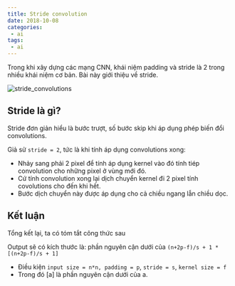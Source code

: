 ```yaml
---
title: Stride convolution
date: 2018-10-08
categories:
 - ai
tags:
 - ai
---
```

Trong khi xây dựng các mạng CNN, khái niệm padding và stride là 2 trong nhiều khái niệm cơ bản. Bài này giới thiệu về stride.

![stride_convolutions](https://user-images.githubusercontent.com/8240899/134879804-aeb49290-34d8-451d-b995-4d5f9b75baf3.png)

## Stride là gì?
Stride đơn giản hiểu là bước trượt, số bước skip khi áp dụng phép biến đổi convolutions. 

Giả sử `stride = 2`, tức là khi tính áp dụng convolutions xong:
- Nhảy sang phải 2 pixel để tính áp dụng kernel vào đó tính tiép convolution cho những pixel ở vùng mới đó. 
- Cứ tính convolution xong lại dịch chuyển kernel đi 2 pixel tính covolutions cho đến khi hết.
- Bước dịch chuyển này được áp dụng cho cả chiều ngang lẫn chiều dọc.

## Kết luận
Tổng kết lại, ta có tóm tắt công thức sau

Output sẽ có kích thước là: phần nguyên cận dưới của `(n+2p-f)/s + 1 * [(n+2p-f)/s + 1]`
- Điều kiện `input size = n*n, padding = p`, `stride = s`, `kernel size = f`
- Trong đó [a] là phần nguyên cận dưới của a.
